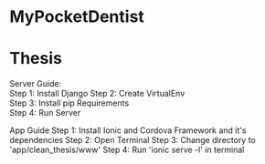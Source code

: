 # MyPocketDentist
# Thesis

Server Guide: <br/>
Step 1: Install Django
Step 2: Create VirtualEnv <br/>
Step 3: Install pip Requirements <br/>
Step 4: Run Server <br/>

App Guide
Step 1: Install Ionic and Cordova Framework and it's dependencies
Step 2: Open Terminal
Step 3: Change directory to 'app/clean_thesis/www'
Step 4: Run 'ionic serve -l' in terminal
